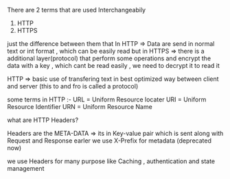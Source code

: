 There are 2 terms that are used Interchangeabily
1. HTTP 
2. HTTPS

just the difference between them that In HTTP => Data are send in normal text or int format , which can be easily read
but in HTTPS => there is a additional layer(protocol) that perform some operations and encrypt the data with a key , which cant be read easily , we need to decrypt it to read it

HTTP => basic use of transfering text in best optimized way between client and server (this to and fro is called a protocol) 

some terms in HTTP :-   URL = Uniform Resource locater
                        URI = Uniform Resource Identifier
                        URN = Uniform Resource Name

what are HTTP Headers?

Headers are the META-DATA => its in Key-value pair which is sent along with Request and Response 
earler we use X-Prefix for metadata (deprecated now) 

we use Headers for many purpose like Caching , authentication and state management
